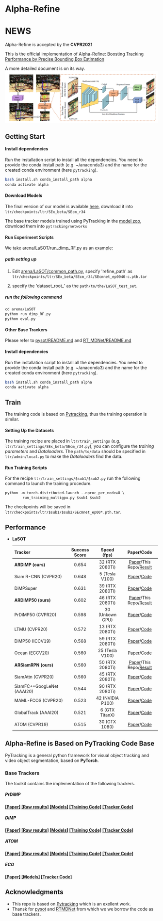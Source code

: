 # Alpha-Refine
# NEWS
Alpha-Refine is accepted by the **CVPR2021**

This is the official implementation of [Alpha-Refine: Boosting Tracking Performance by Precise Bounding Box Estimation
](https://arxiv.org/abs/2012.06815)

A more detailed document is on its way.
![Architecture](doc/asset/AR-Architecture.png)
## Getting Start

#### Install dependencies
Run the installation script to install all the dependencies. You need to provide the conda install path (e.g. ~/anaconda3) and the name for the created conda environment (here ```pytracking```).  
```bash
bash install.sh conda_install_path alpha
conda activate alpha
```  

#### Download Models
The final version of our model is available [here](https://drive.google.com/file/d/1drLqNq4r9g4ZqGtOGuuLCmHJDh20Fu1m/view?usp=sharing),
download it into `ltr/checkpoints/ltr/SEx_beta/SEcm_r34`

The base tracker models trained using PyTracking in the [model zoo](MODEL_ZOO.md), download them into `pytracking/networks` 

#### Run Experiment Scripts
We take [arena/LaSOT/run_dimp_RF.py](arena/LaSOT/run_dimp_RF.py) as an example:

##### path setting up
1. Edit [arena/LaSOT/common_path.py](arena/LaSOT/common_path.py), specify 'refine_path' as 
`ltr/checkpoints/ltr/SEx_beta/SEcm_r34/SEcmnet_ep0040-c.pth.tar `

2. specify the 'dataset_root_' as the `path/to/the/LaSOT_test_set`.

##### run the following command
```
cd arena/LaSOT
python run_dimp_RF.py
python eval.py
```

#### Other Base Trackers
Please refer to [pysot/README.md](pysot/README.md) and [RT_MDNet/README.md](RT_MDNet/README.md)


#### Install dependencies
Run the installation script to install all the dependencies. You need to provide the conda install path (e.g. ~/anaconda3) and the name for the created conda environment (here ```pytracking```).  
```bash
bash install.sh conda_install_path alpha
conda activate alpha
```  

## Train 

The training code is based on [Pytracking](https://github.com/visionml/pytracking.git), thus the training operation is similar.

#### Setting Up the Datasets
The training recipe are placed in `ltr/train_settings` (e.g. `ltr/train_settings/SEx_beta/SEcm_r34.py`), you can
configure the *training parameters* and *Dataloaders*. The `path/to/data` should be specified in `ltr/admin/local.py` to make
the *Dataloaders* find the data.

#### Run Training Scripts
For the recipe `ltr/train_settings/$sub1/$sub2.py` run the following command to launch the training procedure.
```
python -m torch.distributed.launch --nproc_per_node=8 \
        run_training_multigpu.py $sub1 $sub2 
```
The checkpoints will be saved in `ltr/checkpoints/ltr/$sub1/$sub2/SEcmnet_ep00*.pth.tar`.


## Performance

* **LaSOT**

     | Tracker                   | Success Score    | Speed (fps) | Paper/Code |
     |:-----------               |:----------------:|:----------------:|:----------------:|
     | **ARDiMP (ours)**             | 0.654  |  32 (RTX 2080Ti)  |   [Paper](https://arxiv.org/abs/2012.06815)/This Repo/[Result](https://drive.google.com/file/d/1UNPwz7qP8SeBTxHF_Cw0JLmrN1jTqJJE/view?usp=sharing) |
     | Siam R-CNN (CVPR20)       | 0.648  |  5 (Tesla V100)   |   [Paper](https://arxiv.org/pdf/1911.12836.pdf)/[Code](https://github.com/VisualComputingInstitute/SiamR-CNN) |
     | DiMPSuper                 | 0.631  |  39 (RTX 2080Ti)  |   [Paper](https://arxiv.org/pdf/2003.12565.pdf)/[Code](https://github.com/visionml/pytracking)  |
     | **ARDiMP50 (ours)**           | 0.602  |  46 (RTX 2080Ti)  |   [Paper](https://arxiv.org/abs/2012.06815)/This Repo/[Result](https://drive.google.com/file/d/1wJc_-1lCxeGlqEAKd1qER1x_4bWAhujv/view?usp=sharing)  |
     | PrDiMP50 (CVPR20)         | 0.598  |  30 (Unkown GPU)  |   [Paper](https://arxiv.org/pdf/2003.12565.pdf)/[Code](https://github.com/visionml/pytracking)  |
     | LTMU (CVPR20)             | 0.572  |  13 (RTX 2080Ti)  |   [Paper](https://arxiv.org/abs/2004.00305)/[Code](https://github.com/Daikenan/LTMU) |
     | DiMP50 (ICCV19)           | 0.568  |  59 (RTX 2080Ti)  |   [Paper](https://arxiv.org/pdf/1904.07220.pdf)/[Code](https://github.com/visionml/pytracking)  |
     | Ocean (ECCV20)            | 0.560  |  25 (Tesla V100)  |   [Paper](https://arxiv.org/abs/2006.10721)/[Code](https://github.com/researchmm/TracKit) |  
     | **ARSiamRPN (ours)**          | 0.560  |  50 (RTX 2080Ti)  |   [Paper](https://arxiv.org/abs/2012.06815)/This Repo/[Result](https://drive.google.com/file/d/1u-ou43O_RU9oRFx1UKjzeYe6e-4qnMZZ/view?usp=sharing) |  
     | SiamAttn (CVPR20)         | 0.560  |  45 (RTX 2080Ti)  |   [Paper](https://arxiv.org/pdf/2004.06711.pdf)/[Code]() |
     | SiamFC++GoogLeNet (AAAI20)| 0.544  |  90 (RTX 2080Ti)  |   [Paper](https://arxiv.org/pdf/1911.06188.pdf)/[Code](https://github.com/MegviiDetection/video_analyst) |
     | MAML-FCOS (CVPR20)        | 0.523  |  42 (NVIDIA P100) |   [Paper](https://arxiv.org/pdf/2004.00830.pdf)/[Code]() |
     | GlobalTrack (AAAI20)      | 0.521  |  6 (GTX TitanX)   |   [Paper](https://arxiv.org/abs/1912.08531)/[Code](https://github.com/huanglianghua/GlobalTrack) |
     | ATOM (CVPR19)             | 0.515  |  30 (GTX 1080)    |   [Paper](https://arxiv.org/pdf/1811.07628.pdf)/[Code](https://github.com/visionml/pytracking)  |




## Alpha-Refine is Based on PyTracking Code Base
PyTracking is a general python framework for visual object tracking and video object segmentation,
based on **PyTorch**.


### Base Trackers
The toolkit contains the implementation of the following trackers.  

##### PrDiMP
**[[Paper]](https://arxiv.org/pdf/2003.12565)  [[Raw results]](MODEL_ZOO.md#Raw-Results)
  [[Models]](MODEL_ZOO.md#Models)  [[Training Code]](./ltr/README.md#PrDiMP)  [[Tracker Code]](./pytracking/README.md#DiMP)**
    

##### DiMP
**[[Paper]](https://arxiv.org/pdf/1904.07220)  [[Raw results]](MODEL_ZOO.md#Raw-Results)
  [[Models]](MODEL_ZOO.md#Models)  [[Training Code]](./ltr/README.md#DiMP)  [[Tracker Code]](./pytracking/README.md#DiMP)**
    
 
##### ATOM
**[[Paper]](https://arxiv.org/pdf/1811.07628)  [[Raw results]](MODEL_ZOO.md#Raw-Results)
  [[Models]](MODEL_ZOO.md#Models)  [[Training Code]](./ltr/README.md#ATOM)  [[Tracker Code]](./pytracking/README.md#ATOM)**  

 
##### ECO
**[[Paper]](https://arxiv.org/pdf/1611.09224.pdf)  [[Models]](https://drive.google.com/open?id=1aWC4waLv_te-BULoy0k-n_zS-ONms21S)  [[Tracker Code]](./pytracking/README.md#ECO)**  


## Acknowledgments
* This repo is based on [Pytracking](https://github.com/visionml/pytracking.git) which is an exellent work.
* Thansk for [pysot](https://github.com/STVIR/pysot) and [RTMDNet](https://github.com/IlchaeJung/RT-MDNet) from which we
 we borrow the code as base trackers.

